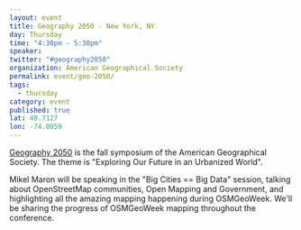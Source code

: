 ```yaml
---
layout: event
title: Geography 2050 - New York, NY
day: Thursday
time: "4:30pm - 5:30pm"
speaker: 
twitter: "#geography2050"
organization: American Geographical Society
permalink: event/geo-2050/
tags: 
  - thursday
category: event
published: true
lat: 40.7127
lon: -74.0059
---
```


[Geography 2050](http://www.geography2050.org/) is the fall symposium of the American Geographical Society. The theme is "Exploring Our Future in an Urbanized World".

Mikel Maron will be speaking in the "Big Cities == Big Data" session, talking about OpenStreetMap communities, Open Mapping and Government, and highlighting all the amazing mapping happening during OSMGeoWeek. We'll be sharing the progress of OSMGeoWeek mapping throughout the conference.
